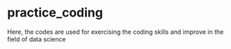 # practice_coding
Here, the codes are used for exercising the coding skills and improve in the field of data science
